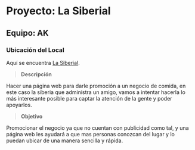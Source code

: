 # Proyecto: La Siberial
## Equipo: AK

### **Ubicación del Local**

Aquí se encuentra [La Siberial](https://maps.app.goo.gl/6TXuh4N9G5e2TtdDA).

> **Descripción**

Hacer una página web para darle promoción a un negocio de comida, en este caso la siberia que administra un amigo, vamos a intentar hacerla lo más interesante posible para captar la atención de la gente y poder apoyarlos.

> **Objetivo**

Promocionar el negocio ya que no cuentan con publicidad como tal, y una página web les ayudará a que mas personas conozcan del lugar y lo puedan ubicar de una manera sencilla y rápida.
